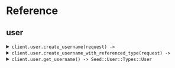 # Reference
## user
<details><summary><code>client.user.create_username(request) -> </code></summary>
<dl>
<dd>

#### 🔌 Usage

<dl>
<dd>

<dl>
<dd>

```ruby
client.user.create_username({
  tags:['tags', 'tags'],
  username:'username',
  password:'password',
  name:'test'
});
```
</dd>
</dl>
</dd>
</dl>

#### ⚙️ Parameters

<dl>
<dd>

<dl>
<dd>

**tags:** `Internal::Types::Array[String]` 
    
</dd>
</dl>

<dl>
<dd>

**username:** `String` 
    
</dd>
</dl>

<dl>
<dd>

**password:** `String` 
    
</dd>
</dl>

<dl>
<dd>

**name:** `String` 
    
</dd>
</dl>
</dd>
</dl>


</dd>
</dl>
</details>

<details><summary><code>client.user.create_username_with_referenced_type(request) -> </code></summary>
<dl>
<dd>

#### 🔌 Usage

<dl>
<dd>

<dl>
<dd>

```ruby
client.user.create_username_with_referenced_type({
  tags:['tags', 'tags']
});
```
</dd>
</dl>
</dd>
</dl>

#### ⚙️ Parameters

<dl>
<dd>

<dl>
<dd>

**tags:** `Internal::Types::Array[String]` 
    
</dd>
</dl>

<dl>
<dd>

**request:** `Seed::User::Types::CreateUsernameBody` 
    
</dd>
</dl>
</dd>
</dl>


</dd>
</dl>
</details>

<details><summary><code>client.user.get_username() -> Seed::User::Types::User</code></summary>
<dl>
<dd>

#### 🔌 Usage

<dl>
<dd>

<dl>
<dd>

```ruby
client.user.get_username({
  limit:1,
  id:'d5e9c84f-c2b2-4bf4-b4b0-7ffd7a9ffc32',
  date:'2023-01-15',
  deadline:'2024-01-15T09:30:00Z',
  bytes:'SGVsbG8gd29ybGQh',
  user:{
    name:'name',
    tags:['tags', 'tags']
  },
  userList:[{
    name:'name',
    tags:['tags', 'tags']
  }, {
    name:'name',
    tags:['tags', 'tags']
  }],
  optionalDeadline:'2024-01-15T09:30:00Z',
  keyValue:{
    keyValue:'keyValue'
  },
  optionalString:'optionalString',
  nestedUser:{
    name:'name',
    user:{
      name:'name',
      tags:['tags', 'tags']
    }
  },
  optionalUser:{
    name:'name',
    tags:['tags', 'tags']
  },
  longParam:1000000,
  bigIntParam:'1000000'
});
```
</dd>
</dl>
</dd>
</dl>

#### ⚙️ Parameters

<dl>
<dd>

<dl>
<dd>

**limit:** `Integer` 
    
</dd>
</dl>

<dl>
<dd>

**id:** `String` 
    
</dd>
</dl>

<dl>
<dd>

**date:** `String` 
    
</dd>
</dl>

<dl>
<dd>

**deadline:** `String` 
    
</dd>
</dl>

<dl>
<dd>

**bytes:** `String` 
    
</dd>
</dl>

<dl>
<dd>

**user:** `Seed::User::Types::User` 
    
</dd>
</dl>

<dl>
<dd>

**userList:** `Internal::Types::Array[Seed::User::Types::User]` 
    
</dd>
</dl>

<dl>
<dd>

**optionalDeadline:** `String` 
    
</dd>
</dl>

<dl>
<dd>

**keyValue:** `Internal::Types::Hash[String, String]` 
    
</dd>
</dl>

<dl>
<dd>

**optionalString:** `String` 
    
</dd>
</dl>

<dl>
<dd>

**nestedUser:** `Seed::User::Types::NestedUser` 
    
</dd>
</dl>

<dl>
<dd>

**optionalUser:** `Seed::User::Types::User` 
    
</dd>
</dl>

<dl>
<dd>

**excludeUser:** `Seed::User::Types::User` 
    
</dd>
</dl>

<dl>
<dd>

**filter:** `String` 
    
</dd>
</dl>

<dl>
<dd>

**longParam:** `Integer` 
    
</dd>
</dl>

<dl>
<dd>

**bigIntParam:** `String` 
    
</dd>
</dl>
</dd>
</dl>


</dd>
</dl>
</details>
